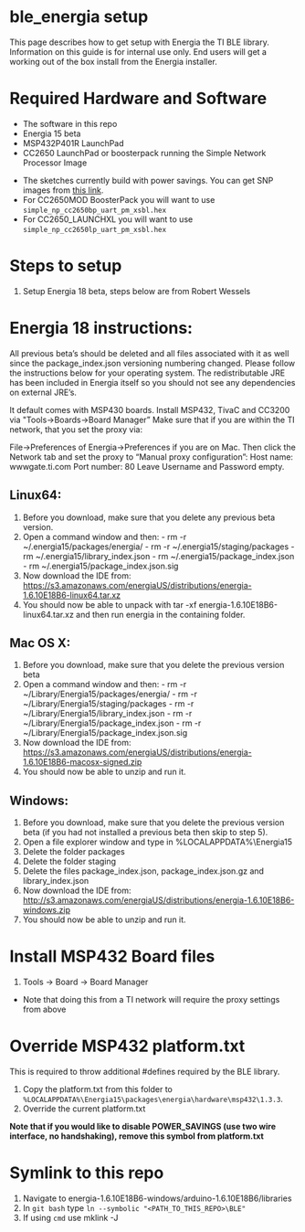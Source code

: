 ble_energia setup
=================

This page describes how to get setup with Energia the TI BLE library. Information on this guide is for internal use only.
End users will get a working out of the box install from the Energia installer.


Required Hardware and Software
==============================

* The software in this repo
* Energia 15 beta
* MSP432P401R LaunchPad
* CC2650 LaunchPad or boosterpack running the Simple Network Processor Image
 - The sketches currently build with power savings. You can get SNP images from [this link](http://software-dl.ti.com/dsps/forms/self_cert_export.html?prod_no=ble_2_02_simple_np_setup.exe&ref_url=http://software-dl.ti.com/lprf/BLE-Simple-Network-Processor-Hex-Files).
 - For CC2650MOD BoosterPack you will want to use `simple_np_cc2650bp_uart_pm_xsbl.hex`
 - For CC2650_LAUNCHXL you will want to use `simple_np_cc2650lp_uart_pm_xsbl.hex`

Steps to setup
==============


1. Setup Energia 18 beta, steps below are from Robert Wessels

# Energia 18 instructions:

All previous beta’s should be deleted and all files associated with it as well since the package_index.json versioning numbering changed. Please follow the instructions below for your operating system.
The redistributable JRE has been included in Energia itself so you should not see any dependencies on external JRE’s.

It default comes with MSP430 boards. Install MSP432, TivaC and CC3200 via "Tools->Boards->Board Manager”
Make sure that if you are within the TI network, that you set the proxy via:

File->Preferences of Energia->Preferences if you are on Mac. Then click the Network tab and set the proxy to “Manual proxy configuration”:
Host name: wwwgate.ti.com
Port number: 80
Leave Username and Password empty.

## Linux64:

1. Before you download, make sure that you delete any previous beta version.
2. Open a command window and then:
            - rm -r ~/.energia15/packages/energia/
            - rm -r ~/.energia15/staging/packages
            - rm ~/.energia15/library_index.json
            - rm ~/.energia15/package_index.json
            - rm ~/.energia15/package_index.json.sig
3. Now download the IDE from: https://s3.amazonaws.com/energiaUS/distributions/energia-1.6.10E18B6-linux64.tar.xz
4. You should now be able to unpack with tar -xf energia-1.6.10E18B6-linux64.tar.xz and then run energia in the containing folder.

## Mac OS X:

1. Before you download, make sure that you delete the previous version beta
2. Open a command window and then:
            - rm -r ~/Library/Energia15/packages/energia/
            - rm -r ~/Library/Energia15/staging/packages
            - rm -r ~/Library/Energia15/library_index.json
            - rm -r ~/Library/Energia15/package_index.json
            - rm -r ~/Library/Energia15/package_index.json.sig
3. Now download the IDE from: https://s3.amazonaws.com/energiaUS/distributions/energia-1.6.10E18B6-macosx-signed.zip
4. You should now be able to unzip and run it.

## Windows:

1. Before you download, make sure that you delete the previous version beta (if you had not installed a previous beta then skip to step 5).
2. Open a file explorer window and type in %LOCALAPPDATA%\Energia15
3. Delete the folder packages
4. Delete the folder staging
5. Delete the files package\_index.json, package\_index.json.gz and library\_index.json
5. Now download the IDE from: http://s3.amazonaws.com/energiaUS/distributions/energia-1.6.10E18B6-windows.zip
6. You should now be able to unzip and run it.


# Install MSP432 Board files

1. Tools -> Board -> Board Manager
 - Note that doing this from a TI network will require the proxy settings from above



# Override MSP432 platform.txt

This is required to throw additional #defines required by the BLE library.

1. Copy the platform.txt from this folder to `%LOCALAPPDATA%\Energia15\packages\energia\hardware\msp432\1.3.3`.
2. Override the current platform.txt

**Note that if you would like to disable POWER_SAVINGS (use two wire interface, no handshaking), remove this symbol from platform.txt**

# Symlink to this repo

1. Navigate to energia-1.6.10E18B6-windows/arduino-1.6.10E18B6/libraries
2. In `git bash` type `ln --symbolic "<PATH_TO_THIS_REPO>\BLE"`
3. If using `cmd` use mklink -J



